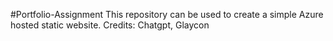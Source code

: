 #Portfolio-Assignment
This repository can be used to create a simple Azure hosted static website.
Credits: Chatgpt, Glaycon
